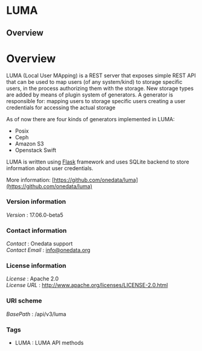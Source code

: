 # LUMA


<a name="overview"></a>
## Overview
# Overview

LUMA (Local User MApping) is a REST server that exposes simple REST API that can be used to map users
(of any system/kind) to storage specific users, in the process authorizing them with the storage.
New storage types are added by means of plugin system of generators. A generator is responsible for:
mapping users to storage specific users creating a user credentials for accessing the actual storage

As of now there are four kinds of generators implemented in LUMA:
 * Posix
 * Ceph
 * Amazon S3
 * Openstack Swift

LUMA is written using [Flask](http://flask.pocoo.org/) framework and uses SQLite backend to store information about user credentials.

More information: [https://github.com/onedata/luma](https://github.com/onedata/luma)


### Version information
*Version* : 17.06.0-beta5


### Contact information
*Contact* : Onedata support  
*Contact Email* : info@onedata.org


### License information
*License* : Apache 2.0  
*License URL* : http://www.apache.org/licenses/LICENSE-2.0.html


### URI scheme
*BasePath* : /api/v3/luma


### Tags

* LUMA : LUMA API methods



